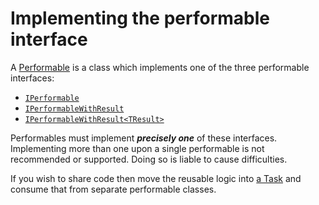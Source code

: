 # Implementing the performable interface

A [Performable] is a class which implements one of the three performable interfaces:

* [`IPerformable`]
* [`IPerformableWithResult`]
* [`IPerformableWithResult<TResult>`]

Performables must implement **_precisely one_** of these interfaces.
Implementing more than one upon a single performable is not recommended or supported.
Doing so is liable to cause difficulties.

If you wish to share code then move the reusable logic into [a Task] and consume that from separate performable classes.

[Performable]: ../../glossary/Performable.md
[`IPerformable`]: xref:CSF.Screenplay.IPerformable
[`IPerformableWithResult`]: xref:CSF.Screenplay.IPerformableWithResult
[`IPerformableWithResult<TResult>`]: xref:CSF.Screenplay.IPerformableWithResult`1
[a Task]: ../../glossary/Task.md
